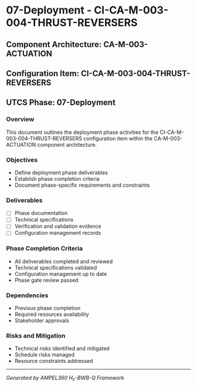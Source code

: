 # 07-Deployment - CI-CA-M-003-004-THRUST-REVERSERS

## Component Architecture: CA-M-003-ACTUATION
## Configuration Item: CI-CA-M-003-004-THRUST-REVERSERS
## UTCS Phase: 07-Deployment

### Overview
This document outlines the deployment phase activities for the CI-CA-M-003-004-THRUST-REVERSERS configuration item within the CA-M-003-ACTUATION component architecture.

### Objectives
- Define deployment phase deliverables
- Establish phase completion criteria
- Document phase-specific requirements and constraints

### Deliverables
- [ ] Phase documentation
- [ ] Technical specifications
- [ ] Verification and validation evidence
- [ ] Configuration management records

### Phase Completion Criteria
- All deliverables completed and reviewed
- Technical specifications validated
- Configuration management up to date
- Phase gate review passed

### Dependencies
- Previous phase completion
- Required resources availability
- Stakeholder approvals

### Risks and Mitigation
- Technical risks identified and mitigated
- Schedule risks managed
- Resource constraints addressed

---
*Generated by AMPEL360 H₂-BWB-Q Framework*
